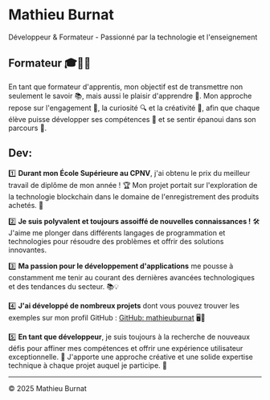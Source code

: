 # Mathieu Burnat

Développeur & Formateur - Passionné par la technologie et l'enseignement

## Formateur 🎓👨‍🏫

En tant que formateur d'apprentis, mon objectif est de transmettre non seulement le savoir 📚, mais aussi le plaisir d'apprendre 🎉. Mon approche repose sur l'engagement 💪, la curiosité 🔍 et la créativité 🎨, afin que chaque élève puisse développer ses compétences 🧠 et se sentir épanoui dans son parcours 🌱.

## Dev:

1️⃣ **Durant mon École Supérieure au CPNV**, j'ai obtenu le prix du meilleur travail de diplôme de mon année ! 🏆 Mon projet portait sur l'exploration de la technologie blockchain dans le domaine de l'enregistrement des produits achetés. 🚀

2️⃣ **Je suis polyvalent et toujours assoiffé de nouvelles connaissances !** 🛠️ J'aime me plonger dans différents langages de programmation et technologies pour résoudre des problèmes et offrir des solutions innovantes.

3️⃣ **Ma passion pour le développement d'applications** me pousse à constamment me tenir au courant des dernières avancées technologiques et des tendances du secteur. 📚💡

4️⃣ **J'ai développé de nombreux projets** dont vous pouvez trouver les exemples sur mon profil GitHub : [GitHub: mathieuburnat](https://github.com/MathieuBurnat) 🖥️💼

5️⃣ **En tant que développeur**, je suis toujours à la recherche de nouveaux défis pour affiner mes compétences et offrir une expérience utilisateur exceptionnelle. 🌟 J'apporte une approche créative et une solide expertise technique à chaque projet auquel je participe. 💪

---

© 2025 Mathieu Burnat
